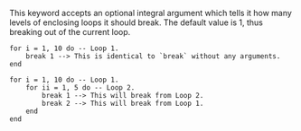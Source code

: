 This keyword accepts an optional integral argument which tells it how many levels of enclosing loops it should break. The default value is 1, thus breaking out of the current loop.
```pluto showLineNumbers title="Example 1"
for i = 1, 10 do -- Loop 1.
    break 1 --> This is identical to `break` without any arguments.
end
```
```pluto showLineNumbers title="Example 2"
for i = 1, 10 do -- Loop 1.
    for ii = 1, 5 do -- Loop 2.
        break 1 --> This will break from Loop 2.
        break 2 --> This will break from Loop 1.
    end
end
```